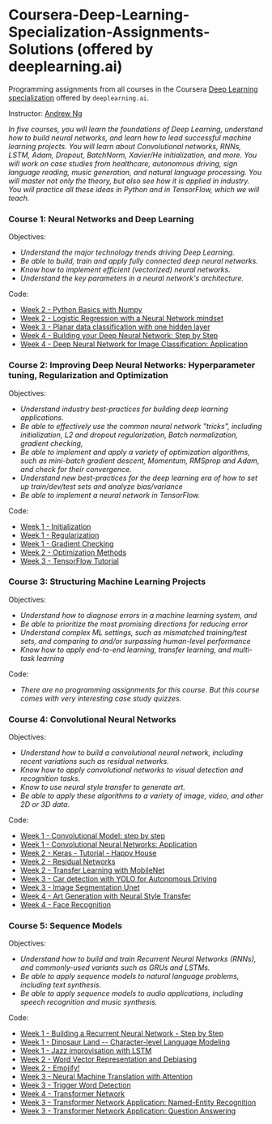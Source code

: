 # Coursera-Deep-Learning-Specialization-Assignments-Solutions (offered by deeplearning.ai)

Programming assignments from all courses in the Coursera [Deep Learning specialization](https://www.coursera.org/specializations/deep-learning) offered by `deeplearning.ai`.

Instructor: [Andrew Ng](http://www.andrewng.org/)

*In five courses, you will learn the foundations of Deep Learning, understand how to build neural networks, and learn how to lead successful machine learning projects. You will learn about Convolutional networks, RNNs, LSTM, Adam, Dropout, BatchNorm, Xavier/He initialization, and more. You will work on case studies from healthcare, autonomous driving, sign language reading, music generation, and natural language processing. You will master not only the theory, but also see how it is applied in industry. You will practice all these ideas in Python and in TensorFlow, which we will teach.*


### Course 1: Neural Networks and Deep Learning
 Objectives:
  + *Understand the major technology trends driving Deep Learning.*
  + *Be able to build, train and apply fully connected deep neural networks.* 
  + *Know how to implement efficient (vectorized) neural networks.* 
  + *Understand the key parameters in a neural network's architecture.* 
 
 Code:
  - [Week 2 - Python Basics with Numpy]()
  - [Week 2 - Logistic Regression with a Neural Network mindset]()
  - [Week 3 - Planar data classification with one hidden layer]()
  - [Week 4 - Building your Deep Neural Network: Step by Step]()
  - [Week 4 - Deep Neural Network for Image Classification: Application]()

### Course 2: Improving Deep Neural Networks: Hyperparameter tuning, Regularization and Optimization
 Objectives:  
  + *Understand industry best-practices for building deep learning applications.* 
  + *Be able to effectively use the common neural network "tricks", including initialization, L2 and dropout regularization, Batch normalization, gradient checking,* 
  + *Be able to implement and apply a variety of optimization algorithms, such as mini-batch gradient descent, Momentum, RMSprop and Adam, and check for their convergence.* 
  + *Understand new best-practices for the deep learning era of how to set up train/dev/test sets and analyze bias/variance*
  + *Be able to implement a neural network in TensorFlow.* 

Code:
  - [Week 1 - Initialization]()
  - [Week 1 - Regularization]()
  - [Week 1 - Gradient Checking]()
  - [Week 2 - Optimization Methods]()
  - [Week 3 - TensorFlow Tutorial]()

### Course 3: Structuring Machine Learning Projects
Objectives:  
  + *Understand how to diagnose errors in a machine learning system, and* 
  + *Be able to prioritize the most promising directions for reducing error*
  + *Understand complex ML settings, such as mismatched training/test sets, and comparing to and/or surpassing human-level performance*
  + *Know how to apply end-to-end learning, transfer learning, and multi-task learning*

Code:
  - *There are no programming assignments for this course. But this course comes with very interesting case study quizzes.*
  
### Course 4: Convolutional Neural Networks
 Objectives:  
  + *Understand how to build a convolutional neural network, including recent variations such as residual networks.*
  + *Know how to apply convolutional networks to visual detection and recognition tasks.*
  + *Know to use neural style transfer to generate art.*
  + *Be able to apply these algorithms to a variety of image, video, and other 2D or 3D data.*

Code:
  - [Week 1 - Convolutional Model: step by step]()
  - [Week 1 - Convolutional Neural Networks: Application]()
  - [Week 2 - Keras - Tutorial - Happy House]()
  - [Week 2 - Residual Networks]()
  - [Week 2 - Transfer Learning with MobileNet]()
  - [Week 3 - Car detection with YOLO for Autonomous Driving]()
  - [Week 3 - Image Segmentation Unet]()
  - [Week 4 - Art Generation with Neural Style Transfer]()
  - [Week 4 - Face Recognition]()  
### Course 5: Sequence Models
Objectives:
  + *Understand how to build and train Recurrent Neural Networks (RNNs), and commonly-used variants such as GRUs and LSTMs.*
  + *Be able to apply sequence models to natural language problems, including text synthesis.* 
  + *Be able to apply sequence models to audio applications, including speech recognition and music synthesis.*

Code:
  - [Week 1 - Building a Recurrent Neural Network - Step by Step]()
  - [Week 1 - Dinosaur Land -- Character-level Language Modeling]()
  - [Week 1 - Jazz improvisation with LSTM]()
  - [Week 2 - Word Vector Representation and Debiasing]()
  - [Week 2 - Emojify!]()
  - [Week 3 - Neural Machine Translation with Attention]()
  - [Week 3 - Trigger Word Detection]()
  - [Week 4 - Transformer Network]()
  - [Week 3 - Transformer Network Application: Named-Entity Recognition]()
  - [Week 3 - Transformer Network Application: Question Answering]()
